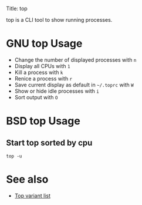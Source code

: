 Title: top

top is a CLI tool to show running processes.

# GNU top Usage

- Change the number of displayed processes with `n`
- Display all CPUs with `1`
- Kill a process with `k`
- Renice a process with `r`
- Save current display as default in `~/.toprc` with `W`
- Show or hide idle processes with `i`
- Sort output with `O`

# BSD top Usage

## Start top sorted by cpu

```
top -u
```

# See also

- [Top variant list](top-variant-list)

